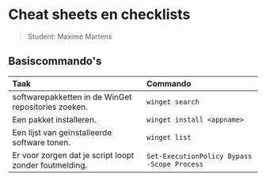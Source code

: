 # Cheat sheets en checklists

> Student: Maxime Martens

## Basiscommando's

| Taak                                                   | Commando                                    |
| :----------------------------------------------------- | :------------------------------------------ |
| softwarepakketten in de WinGet repositories zoeken.    | `winget search`                             |
| Een pakket installeren.                                | `winget install <appname>`                  |
| Een lijst van geïnstalleerde software tonen.           | `winget list`                               |
| Er voor zorgen dat je script loopt zonder foutmelding. | `Set-ExecutionPolicy Bypass -Scope Process` |